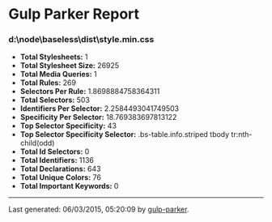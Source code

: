 # Gulp Parker Report


### d:\node\baseless\dist\style.min.css

- **Total Stylesheets:** 1
- **Total Stylesheet Size:** 26925
- **Total Media Queries:** 1
- **Total Rules:** 269
- **Selectors Per Rule:** 1.8698884758364311
- **Total Selectors:** 503
- **Identifiers Per Selector:** 2.2584493041749503
- **Specificity Per Selector:** 18.769383697813122
- **Top Selector Specificity:** 43
- **Top Selector Specificity Selector:** .bs-table.info.striped tbody tr:nth-child(odd)
- **Total Id Selectors:** 0
- **Total Identifiers:** 1136
- **Total Declarations:** 643
- **Total Unique Colors:** 76
- **Total Important Keywords:** 0

* * *

Last generated: 06/03/2015, 05:20:09 by [gulp-parker](https://github.com/PavelDemyanenko/gulp-parker).
